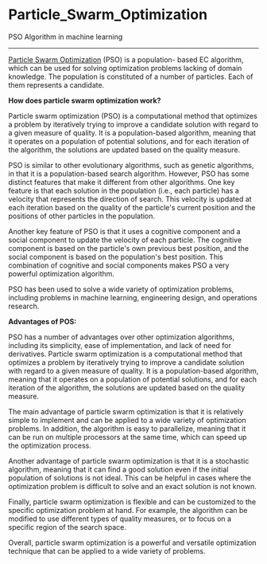 # Particle_Swarm_Optimization
PSO Algorithm in machine learning

----

[Particle Swarm Optimization](https://arxiv.org/pdf/1907.12659.pdf#:~:text=Particle%20Swarm%20Optimization%20(PSO)%20%5B,of%20them%20represents%20a%20candidate.) 
(PSO) is a population- based EC algorithm, which can be used for solving optimization problems lacking of domain knowledge. The population is constituted of a number of particles. Each of them represents a candidate.

**How does particle swarm optimization work?**

Particle swarm optimization (PSO) is a computational method that optimizes a problem by iteratively trying to improve a candidate solution with regard to a given measure of quality. It is a population-based algorithm, meaning that it operates on a population of potential solutions, and for each iteration of the algorithm, the solutions are updated based on the quality measure.

PSO is similar to other evolutionary algorithms, such as genetic algorithms, in that it is a population-based search algorithm. However, PSO has some distinct features that make it different from other algorithms. One key feature is that each solution in the population (i.e., each particle) has a velocity that represents the direction of search. This velocity is updated at each iteration based on the quality of the particle's current position and the positions of other particles in the population.

Another key feature of PSO is that it uses a cognitive component and a social component to update the velocity of each particle. The cognitive component is based on the particle's own previous best position, and the social component is based on the population's best position. This combination of cognitive and social components makes PSO a very powerful optimization algorithm.

PSO has been used to solve a wide variety of optimization problems, including problems in machine learning, engineering design, and operations research.

**Advantages of POS:**

PSO has a number of advantages over other optimization algorithms, including its simplicity, ease of implementation, and lack of need for derivatives.
Particle swarm optimization is a computational method that optimizes a problem by iteratively trying to improve a candidate solution with regard to a given measure of quality. It is a population-based algorithm, meaning that it operates on a population of potential solutions, and for each iteration of the algorithm, the solutions are updated based on the quality measure.

The main advantage of particle swarm optimization is that it is relatively simple to implement and can be applied to a wide variety of optimization problems. In addition, the algorithm is easy to parallelize, meaning that it can be run on multiple processors at the same time, which can speed up the optimization process.

Another advantage of particle swarm optimization is that it is a stochastic algorithm, meaning that it can find a good solution even if the initial population of solutions is not ideal. This can be helpful in cases where the optimization problem is difficult to solve and an exact solution is not known.

Finally, particle swarm optimization is flexible and can be customized to the specific optimization problem at hand. For example, the algorithm can be modified to use different types of quality measures, or to focus on a specific region of the search space.

Overall, particle swarm optimization is a powerful and versatile optimization technique that can be applied to a wide variety of problems.

